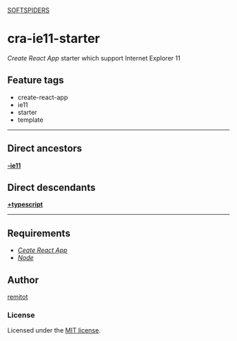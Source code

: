 [SOFTSPIDERS](https://github.com/softspiders/softspiders)

# cra-ie11-starter

*Create React App* starter which support Internet Explorer 11

## Feature tags

- create-react-app
- ie11
- starter
- template

---

## Direct ancestors

[**-ie11**](https://github.com/softspiders/cra-starter)


## Direct descendants

[**+typescript**](https://github.com/Jepria/cra-ts-ie11-starter)

---

## Requirements

* [*Ceate React App*](https://facebook.github.io/create-react-app/)
* [*Node*](https://nodejs.org/en/download/package-manager/)


## Author

[remitot](https://github.com/remitot)

### License

Licensed under the [MIT license](./LICENSE).
